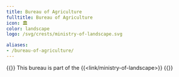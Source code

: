 ```yaml
---
title: Bureau of Agriculture
fulltitle: Bureau of Agriculture
icon: 🏛️
color: landscape
logo: /svg/crests/ministry-of-landscape.svg

aliases:
- /bureau-of-agriculture/
---
```

{{<note series>}}
 This bureau is part of the {{<link/ministry-of-landscape>}}
{{</note>}}